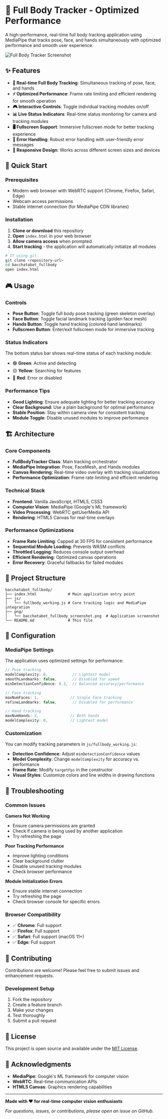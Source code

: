 # 🎯 Full Body Tracker - Optimized Performance

A high-performance, real-time full body tracking application using MediaPipe that tracks pose, face, and hands simultaneously with optimized performance and smooth user experience.

![Full Body Tracker Screenshot](png/bacchatabot_fullbody_screenshot.png)

## ✨ Features

- **🎯 Real-time Full Body Tracking**: Simultaneous tracking of pose, face, and hands
- **⚡ Optimized Performance**: Frame rate limiting and efficient rendering for smooth operation
- **🎮 Interactive Controls**: Toggle individual tracking modules on/off
- **📊 Live Status Indicators**: Real-time status monitoring for camera and tracking modules
- **🖥️ Fullscreen Support**: Immersive fullscreen mode for better tracking experience
- **🔧 Error Handling**: Robust error handling with user-friendly error messages
- **📱 Responsive Design**: Works across different screen sizes and devices

## 🚀 Quick Start

### Prerequisites

- Modern web browser with WebRTC support (Chrome, Firefox, Safari, Edge)
- Webcam access permissions
- Stable internet connection (for MediaPipe CDN libraries)

### Installation

1. **Clone or download** this repository
2. **Open** `index.html` in your web browser
3. **Allow camera access** when prompted
4. **Start tracking** - the application will automatically initialize all modules

```bash
# If using git
git clone <repository-url>
cd bacchatabot_fullbody
open index.html
```

## 🎮 Usage

### Controls

- **Pose Button**: Toggle full body pose tracking (green skeleton overlay)
- **Face Button**: Toggle facial landmark tracking (golden face mesh)
- **Hands Button**: Toggle hand tracking (colored hand landmarks)
- **Fullscreen Button**: Enter/exit fullscreen mode for immersive tracking

### Status Indicators

The bottom status bar shows real-time status of each tracking module:

- 🟢 **Green**: Active and detecting
- 🟡 **Yellow**: Searching for features
- 🔴 **Red**: Error or disabled

### Performance Tips

- **Good Lighting**: Ensure adequate lighting for better tracking accuracy
- **Clear Background**: Use a plain background for optimal performance
- **Stable Position**: Stay within camera view for consistent tracking
- **Module Toggle**: Disable unused modules to improve performance

## 🏗️ Architecture

### Core Components

- **FullBodyTracker Class**: Main tracking orchestrator
- **MediaPipe Integration**: Pose, FaceMesh, and Hands modules
- **Canvas Rendering**: Real-time video overlay with tracking visualizations
- **Performance Optimization**: Frame rate limiting and efficient rendering

### Technical Stack

- **Frontend**: Vanilla JavaScript, HTML5, CSS3
- **Computer Vision**: MediaPipe (Google's ML framework)
- **Video Processing**: WebRTC getUserMedia API
- **Rendering**: HTML5 Canvas for real-time overlays

### Performance Optimizations

- **Frame Rate Limiting**: Capped at 30 FPS for consistent performance
- **Sequential Module Loading**: Prevents WASM conflicts
- **Throttled Logging**: Reduces console output overhead
- **Efficient Rendering**: Optimized canvas operations
- **Error Recovery**: Graceful fallbacks for failed modules

## 📁 Project Structure

```
bacchatabot_fullbody/
├── index.html              # Main application entry point
├── js/
│   └── fullbody_working.js # Core tracking logic and MediaPipe integration
├── png/
│   └── bacchatabot_fullbody_screenshot.png  # Application screenshot
└── README.md               # This file
```

## 🔧 Configuration

### MediaPipe Settings

The application uses optimized settings for performance:

```javascript
// Pose tracking
modelComplexity: 0,           // Lightest model
smoothLandmarks: false,       // Disabled for speed
minDetectionConfidence: 0.3,  // Balanced accuracy/performance

// Face tracking
maxNumFaces: 1,              // Single face tracking
refineLandmarks: false,       // Disabled for performance

// Hand tracking
maxNumHands: 2,              // Both hands
modelComplexity: 0,          // Lightest model
```

### Customization

You can modify tracking parameters in `js/fullbody_working.js`:

- **Detection Confidence**: Adjust `minDetectionConfidence` values
- **Model Complexity**: Change `modelComplexity` for accuracy vs. performance
- **Frame Rate**: Modify `targetFps` in the constructor
- **Visual Styles**: Customize colors and line widths in drawing functions

## 🐛 Troubleshooting

### Common Issues

**Camera Not Working**
- Ensure camera permissions are granted
- Check if camera is being used by another application
- Try refreshing the page

**Poor Tracking Performance**
- Improve lighting conditions
- Clear background clutter
- Disable unused tracking modules
- Check browser performance

**Module Initialization Errors**
- Ensure stable internet connection
- Try refreshing the page
- Check browser console for specific errors

### Browser Compatibility

- ✅ **Chrome**: Full support
- ✅ **Firefox**: Full support
- ✅ **Safari**: Full support (macOS 11+)
- ✅ **Edge**: Full support

## 🤝 Contributing

Contributions are welcome! Please feel free to submit issues and enhancement requests.

### Development Setup

1. Fork the repository
2. Create a feature branch
3. Make your changes
4. Test thoroughly
5. Submit a pull request

## 📄 License

This project is open source and available under the [MIT License](LICENSE).

## 🙏 Acknowledgments

- **MediaPipe**: Google's ML framework for computer vision
- **WebRTC**: Real-time communication APIs
- **HTML5 Canvas**: Graphics rendering capabilities

---

**Made with ❤️ for real-time computer vision enthusiasts**

*For questions, issues, or contributions, please open an issue on GitHub.* 